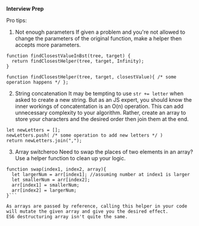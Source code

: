 __Interview Prep__

Pro tips:

1. Not enough parameters
If given a problem and you're not allowed to change the parameters of the original function, make a helper then accepts more parameters.

```
function findClosestValueInBst(tree, target) {
  return findClosestHelper(tree, target, Infinity);
}

function findClosestHelper(tree, target, closestValue){ /* some operation happens */ };
```

2. String concatenation
It may be tempting to use `str += letter` when asked to create a new string. But as an JS expert, you should know the inner workings of concatentation is an O(n) operation. This can add unnecessary complexity to your algorithm. Rather, create an array to store your characters and the desired order then join them at the end.

```
let newLetters = [];
newLetters.push( /* some operation to add new letters */ )
return newLetters.join(",");
```

3. Array switcheroo
Need to swap the places of two elements in an array? Use a helper function to clean up your logic.

```
function swap(index1, index2, array){
  let largerNum = arr[index1]; //assuming number at index1 is larger
  let smallerNum = arr[index2];
  arr[index1] = smallerNum;
  arr[index2] = largerNum;
}```

As arrays are passed by reference, calling this helper in your code will mutate the given array and give you the desired effect.
ES6 destructuring array isn't quite the same.
